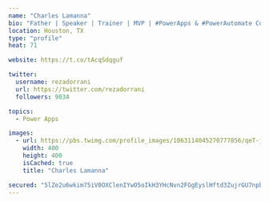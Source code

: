 ```yaml
---
name: "Charles Lamanna"
bio: "Father | Speaker | Trainer | MVP | #PowerApps & #PowerAutomate Community Super User | YouTuber Right-pointing triangle http://youtube.com/c/rezadorrani | Learn - Share - Clockwise rightwards and leftwards open circle arrows"
location: Houston, TX
type: "profile"
heat: 71

website: https://t.co/tAcqSdqguf

twitter:
  username: rezadorrani
  url: https://twitter.com/rezadorrani
  followers: 9034

topics:
  - Power Apps

images:
  - url: https://pbs.twimg.com/profile_images/1063114045270777856/qeT-jpWr_400x400.jpg
    width: 400
    height: 400
    isCached: true
    title: "Charles Lamanna"

secured: "5lZe2u6wkim75iV0OXClenIYwO5oIkH3YHcNvn2FGgEyslHftd3ZujrGU7npbDC5hDz7AP2x/ePfLQNuU6pmP1PeoZ5Datv3SwtXZhdIpv3n5tNTMIabOUdqCS4Z/V2NjLrjqvQlORNa/ZlwwWpOdw3G7F7bPXGIfw0F9dQ7rQZzjfmAFoTFBF8f765ZheSiv7Gt5+Yy+pjGl+Hj/eTjOJdnoXl+FNtT6IiggZ0ftVxVF4mfIG/2fYnn77sHApBkYgdxH3Bg4h0WqGmzfUk9tiX/vkGsyOEGwFYSyeSYRaxNiSBQzDZoUFKWs6M0BhA7pp+ZZ07RV+hK+vtciypHKzlxtqvOmoAHzsxYW8HHGnCa1J4pjtqvx4OJsQ7+6DZN0JAuYXTsU2gl9QXsqsPHnYRKBHleco2qt2riYuGq7h0=;Lv7HMCDDYotl6sy8LONMgw=="
---
```


